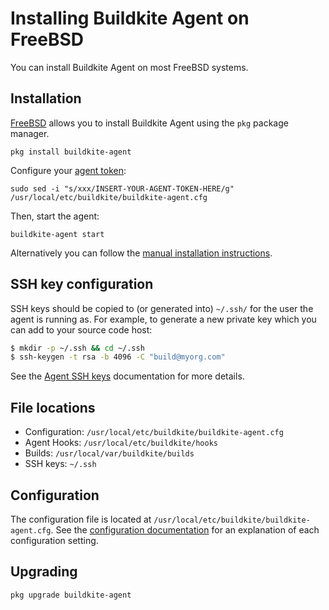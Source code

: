 # Installing Buildkite Agent on FreeBSD

You can install Buildkite Agent on most FreeBSD systems.

## Installation

[FreeBSD](https://www.freebsd.org/) allows you to install Buildkite Agent using the `pkg` package manager.

```shell
pkg install buildkite-agent
```

Configure your [agent token](https://buildkite.com/docs/agent/v3/tokens):

```shell
sudo sed -i "s/xxx/INSERT-YOUR-AGENT-TOKEN-HERE/g" /usr/local/etc/buildkite/buildkite-agent.cfg
```

Then, start the agent:

```shell
buildkite-agent start
```

Alternatively you can follow the [manual installation instructions](installation).

## SSH key configuration

SSH keys should be copied to (or generated into) `~/.ssh/` for the user the agent is running as. For example, to generate a new private key which you can add to your source code host:

```bash
$ mkdir -p ~/.ssh && cd ~/.ssh
$ ssh-keygen -t rsa -b 4096 -C "build@myorg.com"
```

See the [Agent SSH keys](/docs/agent/v3/ssh-keys) documentation for more details.

## File locations

* Configuration: `/usr/local/etc/buildkite/buildkite-agent.cfg`
* Agent Hooks: `/usr/local/etc/buildkite/hooks`
* Builds: `/usr/local/var/buildkite/builds`
* SSH keys: `~/.ssh`

## Configuration

The configuration file is located at `/usr/local/etc/buildkite/buildkite-agent.cfg`. See the [configuration documentation](/docs/agent/v3/configuration) for an explanation of each configuration setting.

## Upgrading

```
pkg upgrade buildkite-agent
```
